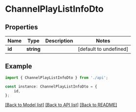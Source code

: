 # ChannelPlayListInfoDto


## Properties

Name | Type | Description | Notes
------------ | ------------- | ------------- | -------------
**id** | **string** |  | [default to undefined]

## Example

```typescript
import { ChannelPlayListInfoDto } from './api';

const instance: ChannelPlayListInfoDto = {
    id,
};
```

[[Back to Model list]](../README.md#documentation-for-models) [[Back to API list]](../README.md#documentation-for-api-endpoints) [[Back to README]](../README.md)
